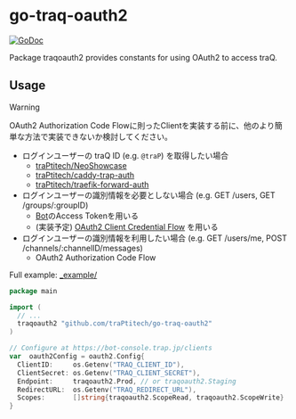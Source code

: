 # go-traq-oauth2

[![GoDoc](https://godoc.org/github.com/traPtitech/go-traq-oauth2?status.svg)](https://godoc.org/github.com/traPtitech/go-traq-oauth2)

Package traqoauth2 provides constants for using OAuth2 to access traQ.

## Usage

> [!WARNING]
> OAuth2 Authorization Code Flowに則ったClientを実装する前に、他のより簡単な方法で実装できないか検討してください。
> - ログインユーザーの traQ ID (e.g. `@traP`) を取得したい場合
>   - [traPtitech/NeoShowcase](https://github.com/traPtitech/NeoShowcase)
>   - [traPtitech/caddy-trap-auth](https://github.com/traPtitech/caddy-trap-auth)
>   - [traPtitech/traefik-forward-auth](https://github.com/traPtitech/traefik-forward-auth)
> - ログインユーザーの識別情報を必要としない場合 (e.g. GET /users, GET /groups/:groupID)
>   - [Bot](https://bot-console.trap.jp/docs/bot)のAccess Tokenを用いる
>   - (実装予定) [OAuth2 Client Credential Flow](https://github.com/traPtitech/traQ/issues/2403) を用いる
> - ログインユーザーの識別情報を利用したい場合 (e.g. GET /users/me, POST /channels/:channelID/messages)
>   - OAuth2 Authorization Code Flow

Full example: [_example/](_example/)

```go
package main

import (
  // ...
  traqoauth2 "github.com/traPtitech/go-traq-oauth2"
)

// Configure at https://bot-console.trap.jp/clients
var  oauth2Config = oauth2.Config{
  ClientID:     os.Getenv("TRAQ_CLIENT_ID"),
  ClientSecret: os.Getenv("TRAQ_CLIENT_SECRET"),
  Endpoint:     traqoauth2.Prod, // or traqoauth2.Staging
  RedirectURL:  os.Getenv("TRAQ_REDIRECT_URL"),
  Scopes:       []string{traqoauth2.ScopeRead, traqoauth2.ScopeWrite}
}
```
